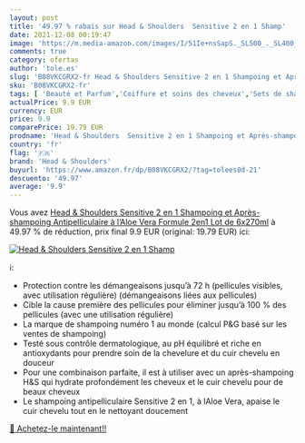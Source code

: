 ```yaml
---
layout: post
title: '49.97 % rabais sur Head & Shoulders  Sensitive 2 en 1 Shamp'
date: 2021-12-08 00:19:47
image: 'https://m.media-amazon.com/images/I/51Ie+nsSapS._SL500_._SL400_.jpg'
comments: true
category: ofertas
author: 'tole.es'
slug: 'B08VKCGRX2-fr Head & Shoulders Sensitive 2 en 1 Shampoing et Après-...'
sku: 'B08VKCGRX2-fr'
tags: [ 'Beauté et Parfum','Coiffure et soins des cheveux','Sets de shampooings et après-shampooings','Shampooings','Soins des cheveux','head & shoulders', ]
actualPrice: 9.9 EUR
currency: EUR
price: 9.9
comparePrice: 19.79 EUR
prodname: 'Head & Shoulders  Sensitive 2 en 1 Shampoing et Après-shampoing Antipelliculaire  à l’Aloe Vera  Formule 2en1  Lot de 6x270ml'
country: 'fr'
flag: '🇫🇷'
brand: 'Head & Shoulders'
buyurl: 'https://www.amazon.fr/dp/B08VKCGRX2/?tag=tolees0d-21'
descuento: '49.97'
average: '9.9'
---
```


Vous avez [Head & Shoulders  Sensitive 2 en 1 Shampoing et Après-shampoing Antipelliculaire  à l’Aloe Vera  Formule 2en1  Lot de 6x270ml](https://www.amazon.fr/dp/B08VKCGRX2/?tag=tolees0d-21)  à  49.97 % de réduction, prix final  9.9 EUR (original: 19.79 EUR) ici:

[![Head & Shoulders  Sensitive 2 en 1 Shamp](https://m.media-amazon.com/images/I/51Ie+nsSapS._SL500_._SL400_.jpg)](https://www.amazon.fr/dp/B08VKCGRX2/?tag=tolees0d-21)

ℹ️:

- Protection contre les démangeaisons jusqu’à 72 h (pellicules visibles, avec utilisation régulière) (démangeaisons liées aux pellicules)
- Cible la cause première des pellicules pour éliminer jusqu’à 100 % des pellicules (avec une utilisation régulière)
- La marque de shampoing numéro 1 au monde (calcul P&G basé sur les ventes de shampoing)
- Testé sous contrôle dermatologique, au pH équilibré et riche en antioxydants pour prendre soin de la chevelure et du cuir chevelu en douceur
- Pour une combinaison parfaite, il est à utiliser avec un après-shampoing H&S qui hydrate profondément les cheveux et le cuir chevelu pour de beaux cheveux
- Le shampoing antipelliculaire Sensitive 2 en 1, à lAloe Vera, apaise le cuir chevelu tout en le nettoyant doucement

[🛒 Achetez-le maintenant!!](https://www.amazon.fr/dp/B08VKCGRX2/?tag=tolees0d-21)
